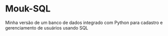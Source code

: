 # Mouk-SQL
Minha versão de um banco de dados integrado com Python para cadastro e gerenciamento de usuários usando SQL
